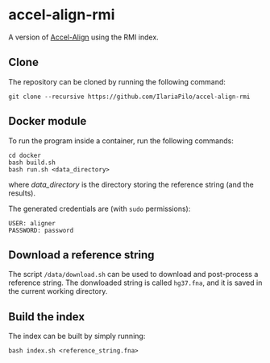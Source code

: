 # accel-align-rmi

A version of [Accel-Align](https://github.com/raja-appuswamy/accel-align-release) using the RMI index.


## Clone
The repository can be cloned by running the following command:
```
git clone --recursive https://github.com/IlariaPilo/accel-align-rmi
```
## Docker module
To run the program inside a container, run the following commands:
```
cd docker
bash build.sh
bash run.sh <data_directory>
```
where _data_directory_ is the directory storing the reference string (and the results).

The generated credentials are (with `sudo` permissions):
```
USER: aligner
PASSWORD: password
```

## Download a reference string
The script `/data/download.sh` can be used to download and post-process a reference string. The donwloaded string is called `hg37.fna`, and it is saved in the current working directory.

## Build the index
The index can be built by simply running:
```
bash index.sh <reference_string.fna>
```